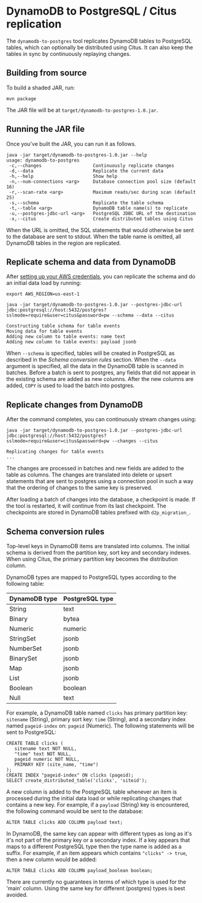 # DynamoDB to PostgreSQL / Citus replication

The `dynamodb-to-postgres` tool replicates DynamoDB tables to PostgreSQL tables, which can optionally be distributed using Citus. It can also keep the tables in sync by continuously replaying changes.

## Building from source

To build a shaded JAR, run:

```
mvn package
```

The JAR file will be at `target/dynamodb-to-postgres-1.0.jar`.

## Running the JAR file

Once you've built the JAR, you can run it as follows.

```
java -jar target/dynamodb-to-postgres-1.0.jar --help
usage: dynamodb-to-postgres
 -c,--changes                   Continuously replicate changes
 -d,--data                      Replicate the current data
 -h,--help                      Show help
 -n,--num-connections <arg>     Database connection pool size (default 16)
 -r,--scan-rate <arg>           Maximum reads/sec during scan (default 25)
 -s,--schema                    Replicate the table schema
 -t,--table <arg>               DynamoDB table name(s) to replicate
 -u,--postgres-jdbc-url <arg>   PostgreSQL JDBC URL of the destination
 -x,--citus                     Create distributed tables using Citus
```

When the URL is omitted, the SQL statements that would otherwise be sent to the database are sent to stdout. When the table name is omitted, all DynamoDB tables in the region are replicated.

## Replicate schema and data from DynamoDB

After [setting up your AWS credentials](http://docs.aws.amazon.com/sdk-for-java/v1/developer-guide/credentials.html#credentials-default), you can replicate the schema and do an initial data load by running:

```
export AWS_REGION=us-east-1

java -jar target/dynamodb-to-postgres-1.0.jar --postgres-jdbc-url jdbc:postgresql://host:5432/postgres?sslmode=require&user=citus&password=pw --schema --data --citus

Constructing table schema for table events
Moving data for table events
Adding new column to table events: name text
Adding new column to table events: payload jsonb
```

When `--schema` is specified, tables will be created in PostgreSQL as described in the *Schema conversion rules* section. When the `--data` argument is specified, all the data in the DynamoDB table is scanned in batches. Before a batch is sent to postgres, any fields that did not appear in the existing schema are added as new columns. After the new columns are added, `COPY` is used to load the batch into postgres.

## Replicate changes from DynamoDB

After the command completes, you can continuously stream changes using:

```
java -jar target/dynamodb-to-postgres-1.0.jar --postgres-jdbc-url jdbc:postgresql://host:5432/postgres?sslmode=require&user=citus&password=pw --changes --citus

Replicating changes for table events
...
```

The changes are processed in batches and new fields are added to the table as columns. The changes are translated into delete  or upsert statements that are sent to postgres using a connection pool in such a way that the ordering of changes to the same key is preserved.

After loading a batch of changes into the database, a checkpoint is made. If the tool is restarted, it will continue from its last checkpoint. The checkpoints are stored in DynamoDB tables prefixed with `d2p_migration_`.

## Schema conversion rules

Top-level keys in DynamoDB items are translated into columns. The initial schema is derived from the partition key, sort key and secondary indexes. When using Citus, the primary partition key becomes the distribution column.

DynamoDB types are mapped to PostgreSQL types according to the following table:

| DynamoDB type | PostgreSQL type |
| ------------- | --------------- |
| String        | text            |
| Binary        | bytea           |
| Numeric       | numeric         |
| StringSet     | jsonb           |
| NumberSet     | jsonb           |
| BinarySet     | jsonb           |
| Map           | jsonb           |
| List          | jsonb           |
| Boolean       | boolean         |
| Null          | text            |

For example, a DynamoDB table named `clicks` has primary partition key: `sitename` (String), primary sort key: `time` (String), and a secondary index named `pageid-index` on: `pageid` (Numeric). The following statements will be sent to PostgreSQL:

```
CREATE TABLE clicks (
   sitename text NOT NULL,
   "time" text NOT NULL,
   pageid numeric NOT NULL,
   PRIMARY KEY (site_name, "time")
);
CREATE INDEX "pageid-index" ON clicks (pageid);
SELECT create_distributed_table('clicks', 'siteid');
```

A new column is added to the PostgreSQL table whenever an item is processed during the initial data load or while replicating changes that contains a new key. For example, if a `payload` (String) key is encountered, the following command would be sent to the database:

```
ALTER TABLE clicks ADD COLUMN payload text;
```

In DynamoDB, the same key can appear with different types as long as it's it's not part of the primary key or a secondary index. If a key appears that maps to a different PostgreSQL type then the type name is added as a suffix. For example, if an item appears which contains `"clicks" -> true`, then a new column would be added:

```
ALTER TABLE clicks ADD COLUMN payload_boolean boolean;
```

There are currently no guarantees in terms of which type is used for the 'main' column. Using the same key for different (postgres) types is best avoided.
